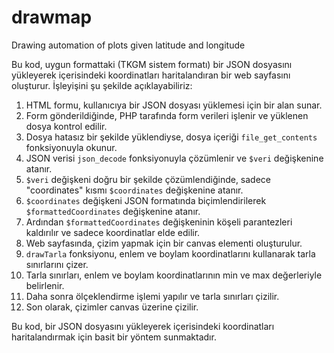 # drawmap
Drawing automation of plots given latitude and longitude

 Bu kod, uygun formattaki (TKGM sistem formatı) bir JSON dosyasını yükleyerek içerisindeki koordinatları haritalandıran bir web sayfasını oluşturur. İşleyişini şu şekilde açıklayabiliriz:

1. HTML formu, kullanıcıya bir JSON dosyası yüklemesi için bir alan sunar.
2. Form gönderildiğinde, PHP tarafında form verileri işlenir ve yüklenen dosya kontrol edilir.
3. Dosya hatasız bir şekilde yüklendiyse, dosya içeriği `file_get_contents` fonksiyonuyla okunur.
4. JSON verisi `json_decode` fonksiyonuyla çözümlenir ve `$veri` değişkenine atanır.
5. `$veri` değişkeni doğru bir şekilde çözümlendiğinde, sadece "coordinates" kısmı `$coordinates` değişkenine atanır.
6. `$coordinates` değişkeni JSON formatında biçimlendirilerek `$formattedCoordinates` değişkenine atanır.
7. Ardından `$formattedCoordinates` değişkeninin köşeli parantezleri kaldırılır ve sadece koordinatlar elde edilir.
8. Web sayfasında, çizim yapmak için bir canvas elementi oluşturulur.
9. `drawTarla` fonksiyonu, enlem ve boylam koordinatlarını kullanarak tarla sınırlarını çizer.
10. Tarla sınırları, enlem ve boylam koordinatlarının min ve max değerleriyle belirlenir.
11. Daha sonra ölçeklendirme işlemi yapılır ve tarla sınırları çizilir.
12. Son olarak, çizimler canvas üzerine çizilir.

Bu kod, bir JSON dosyasını yükleyerek içerisindeki koordinatları haritalandırmak için basit bir yöntem sunmaktadır.
